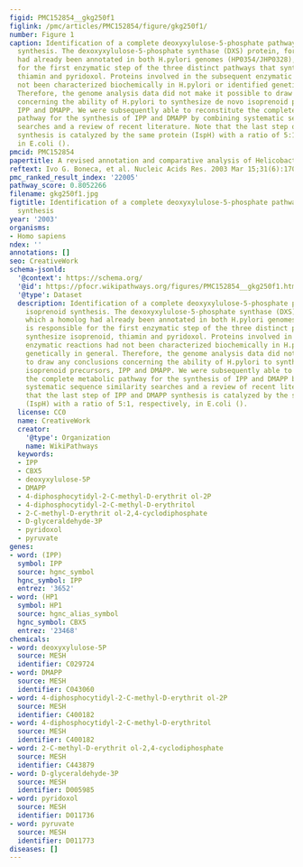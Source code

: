 ```yaml
---
figid: PMC152854__gkg250f1
figlink: /pmc/articles/PMC152854/figure/gkg250f1/
number: Figure 1
caption: Identification of a complete deoxyxylulose-5-phosphate pathway for isoprenoid
  synthesis. The dexoxyxylulose-5-phosphate synthase (DXS) protein, for which a homolog
  had already been annotated in both H.pylori genomes (HP0354/JHP0328), is responsible
  for the first enzymatic step of the three distinct pathways that synthesize isoprenoid,
  thiamin and pyridoxol. Proteins involved in the subsequent enzymatic reactions had
  not been characterized biochemically in H.pylori or identified genetically in general.
  Therefore, the genome analysis data did not make it possible to draw any conclusions
  concerning the ability of H.pylori to synthesize de novo isoprenoid precursors,
  IPP and DMAPP. We were subsequently able to reconstitute the complete metabolic
  pathway for the synthesis of IPP and DMAPP by combining systematic sequence similarity
  searches and a review of recent literature. Note that the last step of IPP and DMAPP
  synthesis is catalyzed by the same protein (IspH) with a ratio of 5:1, respectively,
  in E.coli ().
pmcid: PMC152854
papertitle: A revised annotation and comparative analysis of Helicobacter pylori genomes.
reftext: Ivo G. Boneca, et al. Nucleic Acids Res. 2003 Mar 15;31(6):1704-1714.
pmc_ranked_result_index: '22005'
pathway_score: 0.8052266
filename: gkg250f1.jpg
figtitle: Identification of a complete deoxyxylulose-5-phosphate pathway for isoprenoid
  synthesis
year: '2003'
organisms:
- Homo sapiens
ndex: ''
annotations: []
seo: CreativeWork
schema-jsonld:
  '@context': https://schema.org/
  '@id': https://pfocr.wikipathways.org/figures/PMC152854__gkg250f1.html
  '@type': Dataset
  description: Identification of a complete deoxyxylulose-5-phosphate pathway for
    isoprenoid synthesis. The dexoxyxylulose-5-phosphate synthase (DXS) protein, for
    which a homolog had already been annotated in both H.pylori genomes (HP0354/JHP0328),
    is responsible for the first enzymatic step of the three distinct pathways that
    synthesize isoprenoid, thiamin and pyridoxol. Proteins involved in the subsequent
    enzymatic reactions had not been characterized biochemically in H.pylori or identified
    genetically in general. Therefore, the genome analysis data did not make it possible
    to draw any conclusions concerning the ability of H.pylori to synthesize de novo
    isoprenoid precursors, IPP and DMAPP. We were subsequently able to reconstitute
    the complete metabolic pathway for the synthesis of IPP and DMAPP by combining
    systematic sequence similarity searches and a review of recent literature. Note
    that the last step of IPP and DMAPP synthesis is catalyzed by the same protein
    (IspH) with a ratio of 5:1, respectively, in E.coli ().
  license: CC0
  name: CreativeWork
  creator:
    '@type': Organization
    name: WikiPathways
  keywords:
  - IPP
  - CBX5
  - deoxyxylulose-5P
  - DMAPP
  - 4-diphosphocytidyl-2-C-methyl-D-erythrit ol-2P
  - 4-diphosphocytidyl-2-C-methyl-D-erythritol
  - 2-C-methyl-D-erythrit ol-2,4-cyclodiphosphate
  - D-glyceraldehyde-3P
  - pyridoxol
  - pyruvate
genes:
- word: (IPP)
  symbol: IPP
  source: hgnc_symbol
  hgnc_symbol: IPP
  entrez: '3652'
- word: (HP1
  symbol: HP1
  source: hgnc_alias_symbol
  hgnc_symbol: CBX5
  entrez: '23468'
chemicals:
- word: deoxyxylulose-5P
  source: MESH
  identifier: C029724
- word: DMAPP
  source: MESH
  identifier: C043060
- word: 4-diphosphocytidyl-2-C-methyl-D-erythrit ol-2P
  source: MESH
  identifier: C400182
- word: 4-diphosphocytidyl-2-C-methyl-D-erythritol
  source: MESH
  identifier: C400182
- word: 2-C-methyl-D-erythrit ol-2,4-cyclodiphosphate
  source: MESH
  identifier: C443879
- word: D-glyceraldehyde-3P
  source: MESH
  identifier: D005985
- word: pyridoxol
  source: MESH
  identifier: D011736
- word: pyruvate
  source: MESH
  identifier: D011773
diseases: []
---
```

